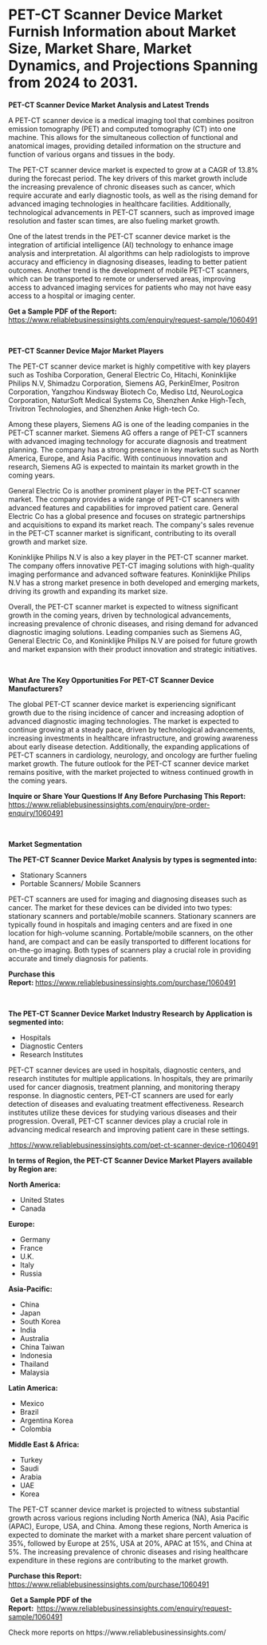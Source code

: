 <p><h1>PET-CT Scanner Device Market Furnish Information about Market Size, Market Share, Market Dynamics, and Projections Spanning from 2024 to 2031.</h1></p><p><strong>PET-CT Scanner Device Market Analysis and Latest Trends</strong></p>
<p><p>A PET-CT scanner device is a medical imaging tool that combines positron emission tomography (PET) and computed tomography (CT) into one machine. This allows for the simultaneous collection of functional and anatomical images, providing detailed information on the structure and function of various organs and tissues in the body. </p><p>The PET-CT scanner device market is expected to grow at a CAGR of 13.8% during the forecast period. The key drivers of this market growth include the increasing prevalence of chronic diseases such as cancer, which require accurate and early diagnostic tools, as well as the rising demand for advanced imaging technologies in healthcare facilities. Additionally, technological advancements in PET-CT scanners, such as improved image resolution and faster scan times, are also fueling market growth.</p><p>One of the latest trends in the PET-CT scanner device market is the integration of artificial intelligence (AI) technology to enhance image analysis and interpretation. AI algorithms can help radiologists to improve accuracy and efficiency in diagnosing diseases, leading to better patient outcomes. Another trend is the development of mobile PET-CT scanners, which can be transported to remote or underserved areas, improving access to advanced imaging services for patients who may not have easy access to a hospital or imaging center.</p></p>
<p><strong>Get a Sample PDF of the Report:&nbsp;</strong> <a href="https://www.reliablebusinessinsights.com/enquiry/request-sample/1060491">https://www.reliablebusinessinsights.com/enquiry/request-sample/1060491</a></p>
<p>&nbsp;</p>
<p><strong>PET-CT Scanner Device Major Market Players</strong></p>
<p><p>The PET-CT scanner device market is highly competitive with key players such as Toshiba Corporation, General Electric Co, Hitachi, Koninklijke Philips N.V, Shimadzu Corporation, Siemens AG, PerkinElmer, Positron Corporation, Yangzhou Kindsway Biotech Co, Mediso Ltd, NeuroLogica Corporation, NaturSoft Medical Systems Co, Shenzhen Anke High-Tech, Trivitron Technologies, and Shenzhen Anke High-tech Co.</p><p>Among these players, Siemens AG is one of the leading companies in the PET-CT scanner market. Siemens AG offers a range of PET-CT scanners with advanced imaging technology for accurate diagnosis and treatment planning. The company has a strong presence in key markets such as North America, Europe, and Asia Pacific. With continuous innovation and research, Siemens AG is expected to maintain its market growth in the coming years.</p><p>General Electric Co is another prominent player in the PET-CT scanner market. The company provides a wide range of PET-CT scanners with advanced features and capabilities for improved patient care. General Electric Co has a global presence and focuses on strategic partnerships and acquisitions to expand its market reach. The company's sales revenue in the PET-CT scanner market is significant, contributing to its overall growth and market size.</p><p>Koninklijke Philips N.V is also a key player in the PET-CT scanner market. The company offers innovative PET-CT imaging solutions with high-quality imaging performance and advanced software features. Koninklijke Philips N.V has a strong market presence in both developed and emerging markets, driving its growth and expanding its market size.</p><p>Overall, the PET-CT scanner market is expected to witness significant growth in the coming years, driven by technological advancements, increasing prevalence of chronic diseases, and rising demand for advanced diagnostic imaging solutions. Leading companies such as Siemens AG, General Electric Co, and Koninklijke Philips N.V are poised for future growth and market expansion with their product innovation and strategic initiatives.</p></p>
<p>&nbsp;</p>
<p><strong>What Are The Key Opportunities For PET-CT Scanner Device Manufacturers?</strong></p>
<p><p>The global PET-CT scanner device market is experiencing significant growth due to the rising incidence of cancer and increasing adoption of advanced diagnostic imaging technologies. The market is expected to continue growing at a steady pace, driven by technological advancements, increasing investments in healthcare infrastructure, and growing awareness about early disease detection. Additionally, the expanding applications of PET-CT scanners in cardiology, neurology, and oncology are further fueling market growth. The future outlook for the PET-CT scanner device market remains positive, with the market projected to witness continued growth in the coming years.</p></p>
<p><strong>Inquire or Share Your Questions If Any Before Purchasing This Report:</strong> <a href="https://www.reliablebusinessinsights.com/enquiry/pre-order-enquiry/1060491">https://www.reliablebusinessinsights.com/enquiry/pre-order-enquiry/1060491</a></p>
<p>&nbsp;</p>
<p><strong>Market Segmentation</strong></p>
<p><strong>The PET-CT Scanner Device Market Analysis by types is segmented into:</strong></p>
<p><ul><li>Stationary Scanners</li><li>Portable Scanners/ Mobile Scanners</li></ul></p>
<p><p>PET-CT scanners are used for imaging and diagnosing diseases such as cancer. The market for these devices can be divided into two types: stationary scanners and portable/mobile scanners. Stationary scanners are typically found in hospitals and imaging centers and are fixed in one location for high-volume scanning. Portable/mobile scanners, on the other hand, are compact and can be easily transported to different locations for on-the-go imaging. Both types of scanners play a crucial role in providing accurate and timely diagnosis for patients.</p></p>
<p><strong>Purchase this Report:&nbsp;</strong><a href="https://www.reliablebusinessinsights.com/purchase/1060491">https://www.reliablebusinessinsights.com/purchase/1060491</a></p>
<p>&nbsp;</p>
<p><strong>The PET-CT Scanner Device Market Industry Research by Application is segmented into:</strong></p>
<p><ul><li>Hospitals</li><li>Diagnostic Centers</li><li>Research Institutes</li></ul></p>
<p><p>PET-CT scanner devices are used in hospitals, diagnostic centers, and research institutes for multiple applications. In hospitals, they are primarily used for cancer diagnosis, treatment planning, and monitoring therapy response. In diagnostic centers, PET-CT scanners are used for early detection of diseases and evaluating treatment effectiveness. Research institutes utilize these devices for studying various diseases and their progression. Overall, PET-CT scanner devices play a crucial role in advancing medical research and improving patient care in these settings.</p></p>
<p><a href="https://www.reliablebusinessinsights.com/pet-ct-scanner-device-r1060491">&nbsp;https://www.reliablebusinessinsights.com/pet-ct-scanner-device-r1060491</a></p>
<p><strong>In terms of Region, the PET-CT Scanner Device Market Players available by Region are:</strong></p>
<p>
    <p> <strong> North America: </strong>
        <ul>
            <li>United States</li>
            <li>Canada</li>
        </ul>
        </p> 
    <p> <strong> Europe: </strong>
        <ul>
            <li>Germany</li>
            <li>France</li>
            <li>U.K.</li>
            <li>Italy</li>
            <li>Russia</li>
        </ul>
        </p> 
    <p> <strong> Asia-Pacific: </strong>
        <ul>
            <li>China</li>
            <li>Japan</li>
            <li>South Korea</li>
            <li>India</li>
            <li>Australia</li>
            <li>China Taiwan</li>
            <li>Indonesia</li>
            <li>Thailand</li>
            <li>Malaysia</li>
        </ul>
        </p> 
    <p> <strong> Latin America: </strong>
        <ul>
            <li>Mexico</li>
            <li>Brazil</li>
            <li>Argentina Korea</li>
            <li>Colombia</li>
        </ul>
        </p> 
    <p> <strong> Middle East & Africa: </strong>
        <ul>
            <li>Turkey</li>
            <li>Saudi</li>
            <li>Arabia</li>
            <li>UAE</li>
            <li>Korea</li>
        </ul>
    </p>
    </p>
<p><p>The PET-CT scanner device market is projected to witness substantial growth across various regions including North America (NA), Asia Pacific (APAC), Europe, USA, and China. Among these regions, North America is expected to dominate the market with a market share percent valuation of 35%, followed by Europe at 25%, USA at 20%, APAC at 15%, and China at 5%. The increasing prevalence of chronic diseases and rising healthcare expenditure in these regions are contributing to the market growth.</p></p>
<p><strong>Purchase this Report: </strong><a href="https://www.reliablebusinessinsights.com/purchase/1060491">https://www.reliablebusinessinsights.com/purchase/1060491</a></p>
<p>&nbsp;<strong>Get a Sample PDF of the Report:&nbsp;&nbsp;</strong><a href="https://www.reliablebusinessinsights.com/enquiry/request-sample/1060491">https://www.reliablebusinessinsights.com/enquiry/request-sample/1060491</a></p>
<p><strong></strong></p>
<p>Check more reports on https://www.reliablebusinessinsights.com/</p>